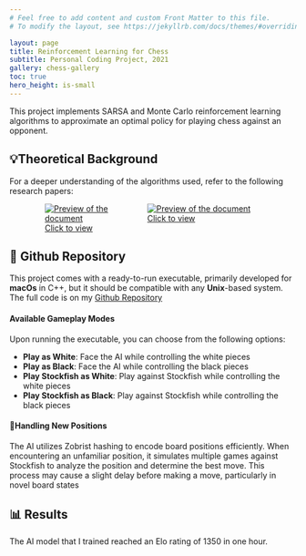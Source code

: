 ```yaml
---
# Feel free to add content and custom Front Matter to this file.
# To modify the layout, see https://jekyllrb.com/docs/themes/#overriding-theme-defaults

layout: page
title: Reinforcement Learning for Chess
subtitle: Personal Coding Project, 2021
gallery: chess-gallery
toc: true
hero_height: is-small
---
```



This project implements SARSA and Monte Carlo reinforcement learning algorithms to approximate an optimal policy for playing chess against an opponent.

## 💡Theoretical Background
For a deeper understanding of the algorithms used, refer to the following research papers:

<div style="display:flex; justify-content:center; gap:20px;" markdown="0">

  <a href="https://arxiv.org/pdf/1902.02234">
    <div class="preview-container" style="width: 160px;">
      <img src="{{ site.baseurl }}/assets/thumbnails/SARSA_thumbnail.PNG"
           alt="Preview of the document">
      <div class="hover-effect">Click to view</div>
    </div>
  </a>

  <a href="https://arxiv.org/pdf/2206.12674">
    <div class="preview-container" style="width: 200px;">
      <img src="{{ site.baseurl }}/assets/thumbnails/MC_thumbnail.PNG"
           alt="Preview of the document">
      <div class="hover-effect">Click to view</div>
    </div>
  </a>

</div>

## 🐙 Github Repository
This project comes with a ready-to-run executable, primarily developed for **macOs** in C++, but it should be compatible with any **Unix**-based system.
The full code is on my [Github Repository](https://github.com/Aser97/Chess.git)

#### Available Gameplay Modes
Upon running the executable, you can choose from the following options:

- **Play as White**: Face the AI while controlling the white pieces
- **Play as Black**: Face the AI while controlling the black pieces
- **Play Stockfish as White**: Play against Stockfish while controlling the white pieces
- **Play Stockfish as Black**: Play against Stockfish while controlling the black pieces

#### 🧩Handling New Positions
The AI utilizes Zobrist hashing to encode board positions efficiently. When encountering an unfamiliar position, it simulates multiple games against Stockfish to analyze the position and determine the best move. This process may cause a slight delay before making a move, particularly in novel board states

## 📊 Results
The AI model that I trained reached an Elo rating of 1350 in one hour.
